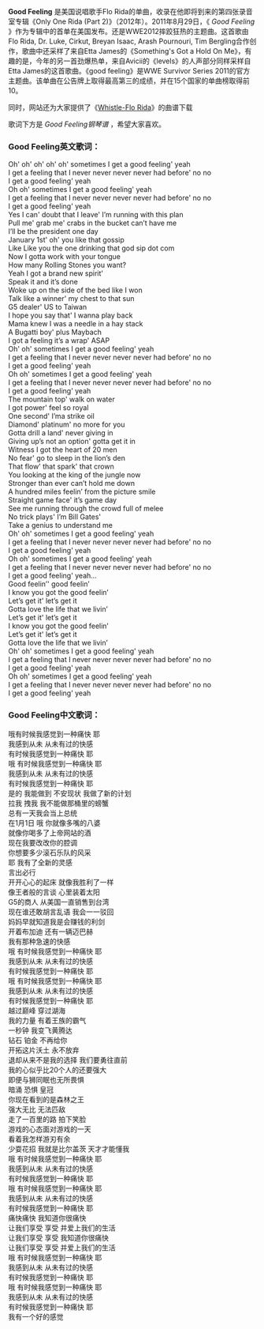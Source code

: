 

**Good Feeling** 是美国说唱歌手Flo Rida的单曲，收录在他即将到来的第四张录音室专辑《Only One Rida (Part
2)》（2012年）。2011年8月29日，《 _Good Feeling_
》作为专辑中的首单在美国发布。还是WWE2012摔跤狂热的主题曲。这首歌由Flo Rida, Dr. Luke, Cirkut, Breyan Isaac,
Arash Pournouri, Tim Bergling合作创作，歌曲中还采样了来自Etta James的《Something's Got a Hold
On Me》，有趣的是，今年的另一首劲爆热单，来自Avicii的《levels》的人声部分同样采样自Etta James的这首歌曲。《good
feeling》是WWE Survivor Series 2011的官方主题曲。该单曲在公告牌上取得最高第三的成绩，并在15个国家的单曲榜取得前10。  
  
同时，网站还为大家提供了《[Whistle-Flo Rida](Music-3734-Whistle-Flo-Rida.html "Whistle-Flo
Rida")》的曲谱下载  
  
歌词下方是 _Good Feeling钢琴谱_ ，希望大家喜欢。

### Good Feeling英文歌词：

Oh' oh' oh' oh' oh' sometimes I get a good feeling' yeah  
I get a feeling that I never never never never had before' no no  
I get a good feeling' yeah  
Oh oh' sometimes I get a good feeling' yeah  
I get a feeling that I never never never never had before' no no  
I get a good feeling' yeah  
Yes I can' doubt that I leave' I’m running with this plan  
Pull me' grab me' crabs in the bucket can’t have me  
I’ll be the president one day  
January 1st' oh' you like that gossip  
Like Like you the one drinking that god sip dot com  
Now I gotta work with your tongue  
How many Rolling Stones you want?  
Yeah I got a brand new spirit'  
Speak it and it’s done  
Woke up on the side of the bed like I won  
Talk like a winner' my chest to that sun  
G5 dealer' US to Taiwan  
I hope you say that' I wanna play back  
Mama knew I was a needle in a hay stack  
A Bugatti boy' plus Maybach  
I got a feeling it’s a wrap' ASAP  
Oh' oh' sometimes I get a good feeling' yeah  
I get a feeling that I never never never never had before' no no  
I get a good feeling' yeah  
Oh oh' sometimes I get a good feeling' yeah  
I get a feeling that I never never never never had before' no no  
I get a good feeling' yeah  
The mountain top' walk on water  
I got power' feel so royal  
One second' I’ma strike oil  
Diamond' platinum' no more for you  
Gotta drill a land' never giving in  
Giving up’s not an option' gotta get it in  
Witness I got the heart of 20 men  
No fear' go to sleep in the lion’s den  
That flow' that spark' that crown  
You looking at the king of the jungle now  
Stronger than ever can’t hold me down  
A hundred miles feelin’ from the picture smile  
Straight game face' it’s game day  
See me running through the crowd full of melee  
No trick plays' I’m Bill Gates'  
Take a genius to understand me  
Oh' oh' sometimes I get a good feeling' yeah  
I get a feeling that I never never never never had before' no no  
I get a good feeling' yeah  
Oh oh' sometimes I get a good feeling' yeah  
I get a feeling that I never never never never had before' no no  
I get a good feeling' yeah...  
Good feelin’' good feelin’  
I know you got the good feelin’  
Let’s get it' let’s get it  
Gotta love the life that we livin’  
Let’s get it' let’s get it  
I know you got the good feelin’  
Let’s get it' let’s get it  
Gotta love the life that we livin’  
Oh' oh' sometimes I get a good feeling' yeah  
I get a feeling that I never never never never had before' no no  
I get a good feeling' yeah  
Oh oh' sometimes I get a good feeling' yeah  
I get a feeling that I never never never never had before' no no  
I get a good feeling' yeah

### Good Feeling中文歌词：

哦有时候我感觉到一种痛快 耶  
我感到从未 从未有过的快感  
有时候我感觉到一种痛快 耶  
哦 有时候我感觉到一种痛快 耶  
我感到从未 从未有过的快感  
有时候我感觉到一种痛快 耶  
是的 我能做到 不安现状 我做了新的计划  
拉我 拽我 我不能做那桶里的螃蟹  
总有一天我会当上总统  
在1月1日 哦 你就像多嘴的八婆  
就像你喝多了上帝网站的酒  
现在我要改改你的腔调  
你想要多少滚石乐队的风采  
耶 我有了全新的灵感  
言出必行  
开开心心的起床 就像我胜利了一样  
像王者般的言谈 心里装着太阳  
G5的商人 从美国一直销售到台湾  
现在谁还敢胡言乱语 我会一一驳回  
妈妈早就知道我是会赚钱的利剑  
开着布加迪 还有一辆迈巴赫  
我有那种急速的快感  
哦 有时候我感觉到一种痛快 耶  
我感到从未 从未有过的快感  
有时候我感觉到一种痛快 耶  
哦 有时候我感觉到一种痛快 耶  
我感到从未 从未有过的快感  
有时候我感觉到一种痛快 耶  
越过巅峰 穿过湖海  
我的力量 有着王族的霸气  
一秒钟 我变飞黄腾达  
钻石 铂金 不再给你  
开拓这片沃土 永不放弃  
退却从来不是我的选择 我们要勇往直前  
我的心似乎比20个人的还要强大  
即便与狮同眠也无所畏惧  
暗涌 恐惧 皇冠  
你现在看到的是森林之王  
强大无比 无法匹敌  
走了一百里的路 拍下笑脸  
游戏的心态面对游戏的一天  
看着我怎样游刃有余  
少耍花招 我就是比尔盖茨 天才才能懂我  
哦 有时候我感觉到一种痛快 耶  
我感到从未 从未有过的快感  
有时候我感觉到一种痛快 耶  
哦 有时候我感觉到一种痛快 耶  
我感到从未 从未有过的快感  
有时候我感觉到一种痛快 耶  
痛快痛快 我知道你很痛快  
让我们享受 享受 并爱上我们的生活  
让我们享受 享受 我知道你很痛快  
让我们享受 享受 并爱上我们的生活  
哦 有时候我感觉到一种痛快 耶  
我感到从未 从未有过的快感  
有时候我感觉到一种痛快 耶  
哦 有时候我感觉到一种痛快 耶  
我感到从未 从未有过的快感  
有时候我感觉到一种痛快 耶  
我有一个好的感觉

